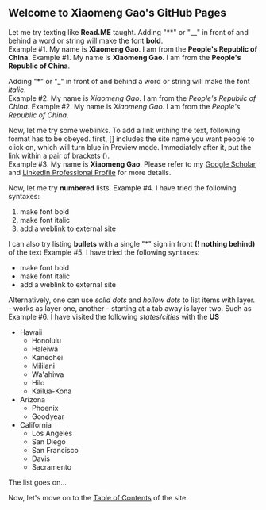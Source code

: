 ## Welcome to Xiaomeng Gao's GitHub Pages

Let me try texting like **Read.ME** taught.
Adding "**" or "__" in front of and behind a word or string will make the font **bold**.<br/>
Example #1. My name is **Xiaomeng Gao**. I am from the **People's Republic of China**.
Example #1. My name is __Xiaomeng Gao__. I am from the __People's Republic of China__.

Adding "*" or "_" in front of and behind a word or string will make the font *italic*.<br/>
Example #2. My name is *Xiaomeng Gao*. I am from the *People's Republic of China*.
Example #2. My name is _Xiaomeng Gao_. I am from the _People's Republic of China_.

Now, let me try some weblinks. To add a link withing the text, following format has to be obeyed. 
first, [] includes the site name you want people to click on, which will turn blue in Preview mode. Immediately after it, put the link within a pair of brackets ().<br/>
Example #3. My name is **Xiaomeng Gao**. Please refer to my [Google Scholar](https://scholar.google.com/citations?user=ev56Ug0AAAAJ&hl=en) and [LinkedIn Professional Profile](https://www.linkedin.com/in/xiaomenggao/) for more details.

Now, let me try **numbered** lists. 
Example #4. I have tried the following syntaxes:
1. make font bold
2. make font italic
3. add a weblink to external site

I can also try listing **bullets** with a single "*" sign in front **(! nothing behind)** of the text
Example #5. I have tried the following syntaxes:
* make font bold
* make font italic
* add a weblink to external site

Alternatively, one can use _solid dots_ and _hollow dots_ to list items with layer. - works as layer one, another - starting at a tab away is layer two. Such as
Example #6. I have visited the following _states_/_cities_ with the **US**
- Hawaii
  - Honolulu
  - Haleiwa
  - Kaneohei
  - Mililani
  - Wa'ahiwa
  - Hilo
  - Kailua-Kona
- Arizona
  - Phoenix
  - Goodyear
- California
  - Los Angeles
  - San Diego
  - San Francisco
  - Davis
  - Sacramento
  
The list goes on...

Now, let's move on to the [Table of Contents](https://x-mengao.github.io/hello-world/table-of-contents) of the site.


